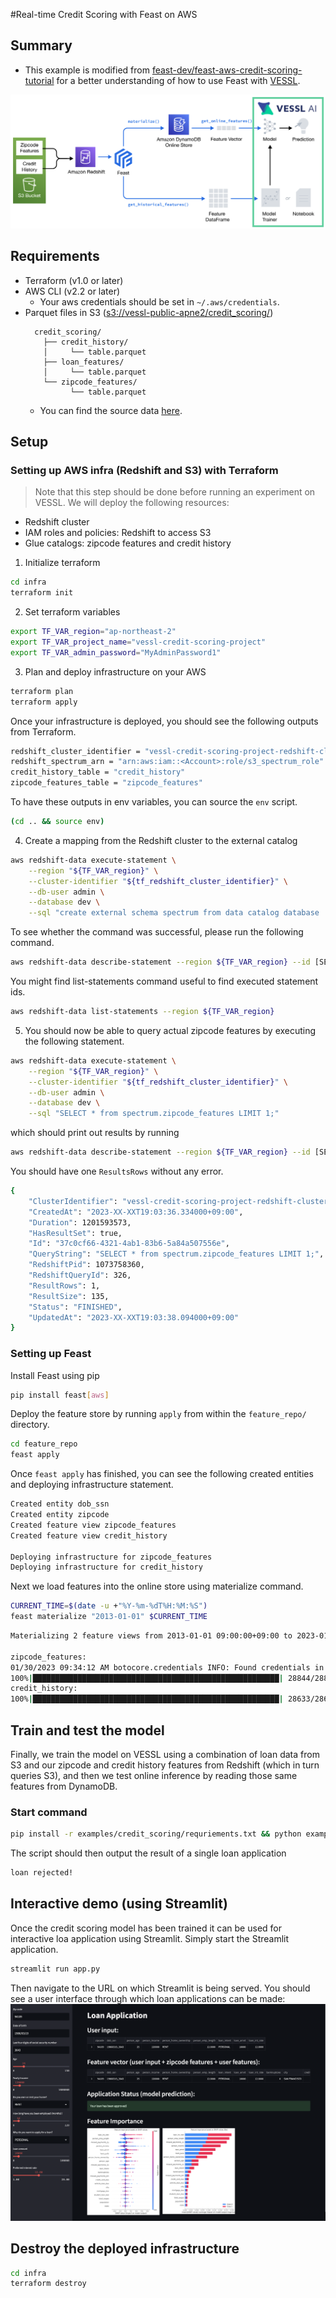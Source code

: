 #Real-time Credit Scoring with Feast on AWS

## Summary
- This example is modified from [feast-dev/feast-aws-credit-scoring-tutorial](https://github.com/feast-dev/feast-aws-credit-scoring-tutorial) for a better understanding of how to use Feast with [VESSL](http://vessl.ai/).

![credit-score-architecture@2x](asset/architecture.png)

## Requirements
- Terraform (v1.0 or later)
- AWS CLI (v2.2 or later)
  - Your aws credentials should be set in `~/.aws/credentials`.
- Parquet files in S3 ([s3://vessl-public-apne2/credit_scoring/](s3://vessl-public-apne2/credit_scoring/))
  ```
    credit_scoring/
      ├── credit_history/
      │     └── table.parquet
      ├── loan_features/
      │     └── table.parquet
      └── zipcode_features/
            └── table.parquet
    ```
  - You can find the source data [here](https://github.com/feast-dev/feast-aws-credit-scoring-tutorial/tree/main/data).


## Setup
### Setting up AWS infra (Redshift and S3) with Terraform 
> Note that this step should be done before running an experiment on VESSL.
We will deploy the following resources:
- Redshift cluster
- IAM roles and policies: Redshift to access S3
- Glue catalogs: zipcode features and credit history

1. Initialize terraform
```bash
cd infra
terraform init
```
2. Set terraform variables
```bash
export TF_VAR_region="ap-northeast-2"
export TF_VAR_project_name="vessl-credit-scoring-project"
export TF_VAR_admin_password="MyAdminPassword1"
```
3. Plan and deploy infrastructure on your AWS
```bash
terraform plan
terraform apply
```
Once your infrastructure is deployed, you should see the following outputs from Terraform.
```bash
redshift_cluster_identifier = "vessl-credit-scoring-project-redshift-cluster"
redshift_spectrum_arn = "arn:aws:iam::<Account>:role/s3_spectrum_role"
credit_history_table = "credit_history"
zipcode_features_table = "zipcode_features"
```
To have these outputs in env variables, you can source the `env` script.
```bash
(cd .. && source env)
```
4. Create a mapping from the Redshift cluster to the external catalog
```bash
aws redshift-data execute-statement \
    --region "${TF_VAR_region}" \
    --cluster-identifier "${tf_redshift_cluster_identifier}" \
    --db-user admin \
    --database dev \
    --sql "create external schema spectrum from data catalog database 'dev' iam_role '${tf_redshift_spectrum_arn}' create external database if not exists;"
```
To see whether the command was successful, please run the following command.
```bash
aws redshift-data describe-statement --region ${TF_VAR_region} --id [SET YOUR STATEMENT ID HERE]
```
You might find list-statements command useful to find executed statement ids.
```bash
aws redshift-data list-statements --region ${TF_VAR_region}
```
5. You should now be able to query actual zipcode features by executing the following statement.
```bash
aws redshift-data execute-statement \
    --region "${TF_VAR_region}" \
    --cluster-identifier "${tf_redshift_cluster_identifier}" \
    --db-user admin \
    --database dev \
    --sql "SELECT * from spectrum.zipcode_features LIMIT 1;"
```
which should print out results by running
```bash
aws redshift-data describe-statement --region ${TF_VAR_region} --id [SET YOUR STATEMENT ID HERE]
```
You should have one `ResultsRows` without any error.
```bash
{
    "ClusterIdentifier": "vessl-credit-scoring-project-redshift-cluster",
    "CreatedAt": "2023-XX-XXT19:03:36.334000+09:00",
    "Duration": 1201593573,
    "HasResultSet": true,
    "Id": "37c0cf66-4321-4ab1-83b6-5a84a507556e",
    "QueryString": "SELECT * from spectrum.zipcode_features LIMIT 1;",
    "RedshiftPid": 1073758360,
    "RedshiftQueryId": 326,
    "ResultRows": 1,
    "ResultSize": 135,
    "Status": "FINISHED",
    "UpdatedAt": "2023-XX-XXT19:03:38.094000+09:00"
}
```
### Setting up Feast
Install Feast using pip
```bash
pip install feast[aws]
```
Deploy the feature store by running `apply` from within the `feature_repo/` directory.
```bash
cd feature_repo
feast apply
```
Once `feast apply` has finished, you can see the following created entities and deploying infrastructure statement.
```bash
Created entity dob_ssn
Created entity zipcode
Created feature view zipcode_features
Created feature view credit_history

Deploying infrastructure for zipcode_features
Deploying infrastructure for credit_history
```
Next we load features into the online store using materialize command.
```bash
CURRENT_TIME=$(date -u +"%Y-%m-%dT%H:%M:%S")
feast materialize "2013-01-01" $CURRENT_TIME
```
```bash
Materializing 2 feature views from 2013-01-01 09:00:00+09:00 to 2023-01-30 09:32:29+09:00 into the dynamodb online store.

zipcode_features:
01/30/2023 09:34:12 AM botocore.credentials INFO: Found credentials in shared credentials file: ~/.aws/credentials
100%|███████████████████████████████████████████████████████| 28844/28844 [00:25<00:00, 1134.96it/s]
credit_history:
100%|███████████████████████████████████████████████████████| 28633/28633 [00:27<00:00, 1043.41it/s]
```

## Train and test the model
Finally, we train the model on VESSL using a combination of loan data from S3 and our zipcode and credit history features from
Redshift (which in turn queries S3), and then we test online inference by reading those same features from DynamoDB.
### Start command
```bash
pip install -r examples/credit_scoring/requriements.txt && python examples/credit_scoring/main.py
```
The script should then output the result of a single loan application
```bash
loan rejected!
```

## Interactive demo (using Streamlit)
Once the credit scoring model has been trained it can be used for interactive loa application using Streamlit.
Simply start the Streamlit application.
```bash
streamlit run app.py
```
Then navigate to the URL on which Streamlit is being served. You should see a user interface through which 
loan applications can be made:
![Streamlit screenshot](asset/streamlit.png)

## Destroy the deployed infrastructure
```bash
cd infra
terraform destroy 
```
